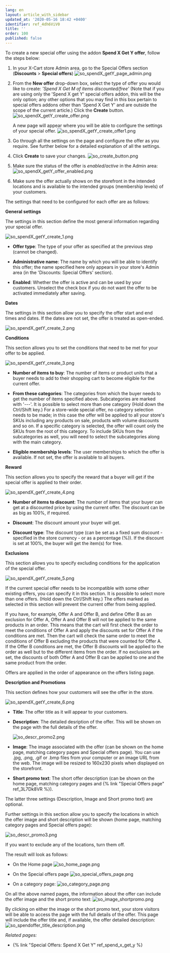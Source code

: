 ```yaml
---
lang: en
layout: article_with_sidebar
updated_at: '2020-05-16 18:42 +0400'
identifier: ref_4dh6ViV0
title: ''
order: 100
published: false
---
```

To create a new special offer using the addon **Spend X Get Y offer**, follow the steps below:

1. In your X-Cart store Admin area, go to the Special Offers section (**Discounts** > **Special offers**)
   ![so_spendX_getY_page_admin.png]({{site.baseurl}}/attachments/ref_4dh6ViV0/so_spendX_getY_page_admin.png)

2. From the **New offer** drop-down box, select the type of offer you would like to create: _'Spend X Get M of items discounted/free'_ (Note that if you are using only the 'Spend X get Y' special offers addon, this will be the only option; any other options that you may find in this box pertain to special offers addons other than 'Spend X Get Y' and are outside the scope of the current article.)  Click the **Create** button.  
   ![so_spendX_getY_create_offer.png]({{site.baseurl}}/attachments/ref_4dh6ViV0/so_spendX_getY_create_offer.png)
   
   A new page will appear where you will be able to configure the settings of your special offer.
   ![so_spendX_getY_create_offer1.png]({{site.baseurl}}/attachments/ref_4dh6ViV0/so_spendX_getY_create_offer1.png)
      
3. Go through all the settings on the page and configure the offer as you require. See further below for a detailed explanation of all the settings.
 
4. Click **Create** to save your changes. 
   ![so_create_button.png]({{site.baseurl}}/attachments/ref_5KycxjBU/so_create_button.png)

5. Make sure the status of the offer is *enabled/active* in the Admin area:
   ![so_spendX_getY_offer_enabled.png]({{site.baseurl}}/attachments/ref_4dh6ViV0/so_spendX_getY_offer_enabled.png)

6. Make sure the offer actually shows on the storefront in the intended locations and is available to the intended groups (membership levels) of your customers. 



The settings that need to be configured for each offer are as follows:

**General settings**
   
The settings in this section define the most general information regarding your special offer.

  ![so_spendX_getY_create_1.png]({{site.baseurl}}/attachments/ref_4dh6ViV0/so_spendX_getY_create_1.png)

* **Offer type**: The type of your offer as specified at the previous step (cannot be changed).

* **Administrative name**: The name by which you will be able to identify this offer; the name specified here only appears in your store's Admin area (in the 'Discounts: Special Offers' section). 

* **Enabled**: Whether the offer is active and can be used by your customers. Unselect the check box if you do not want the offer to be activated immediately after saving.  


**Dates**

The settings in this section allow you to specify the offer start and end times and dates. If the dates are not set, the offer is treated as open-ended. 

  ![so_spendX_getY_create_2.png]({{site.baseurl}}/attachments/ref_4dh6ViV0/so_spendX_getY_create_2.png)


**Conditions**

This section allows you to set the conditions that need to be met for your offer to be applied.

  ![so_spendX_getY_create_3.png]({{site.baseurl}}/attachments/ref_4dh6ViV0/so_spendX_getY_create_3.png)

* **Number of items to buy**: The number of items or product units that a buyer needs to add to their shopping cart to become eligible for the current offer.

* **From these categories**: The categories from which the buyer needs to get the number of items specified above. Subcategories are marked with '---'. It is possible to select more than one category (Hold down the Ctrl/Shift key.)
For a store-wide special offer, no category selection needs to be made; in this case the offer will be applied to all your store's SKUs including any products on sale, products with volume discounts and so on. If a specific category is selected, the offer will count only the SKUs from the root of this category. To include SKUs from the subcategories as well, you will need to select the subcategories along with the main category.

* **Eligible membership levels**: The user memberships to which the offer is available. If not set, the offer is available to all buyers.
  

**Reward**

This section allows you to specify the reward that a buyer will get if the special offer is applied to their order.

  ![so_spendX_getY_create_4.png]({{site.baseurl}}/attachments/ref_4dh6ViV0/so_spendX_getY_create_4.png)

* **Number of items to discount**: The number of items that your buyer can get at a discounted price by using the current offer. The discount can be as big as 100%, if required. 

* **Discount**: The discount amount your buyer will get.

* **Discount type**: The discount type (can be set as a fixed sum discount - specified in the store currency - or as a percentage (%)). If the discount is set at 100%, the buyer will get the item(s) for free.
  

**Exclusions**

This section allows you to specify excluding conditions for the application of the special offer.

  ![so_spendX_getY_create_5.png]({{site.baseurl}}/attachments/ref_4dh6ViV0/so_spendX_getY_create_5.png)

If the current special offer needs to be incompatible with some other existing offers, you can specify it in this section. It is possible to select more than one offers. (Hold down the Ctrl/Shift key.) The offers marked as selected in this section will prevent the current offer from being applied.
  
If you have, for example, Offer A and Offer B, and define Offer B as an exclusion for Offer A, Offer A and Offer B will not be applied to the same products in an order. This means that the cart will first check the order to meet the conditions of Offer A and apply the discounts set for Offer A if the conditions are met. Then the cart will check the same order to meet the conditions of Offer B excluding the products that were counted for Offer A. If the Offer B conditions are met, the Offer B discounts will be applied to the order as well but to the different items from the order. If no exclusions are set, the discounts of both Offer A and Offer B can be applied to one and the same product from the order. 

Offers are applied in the order of appearance on the offers listing page.


**Description and Promotions**

This section defines how your customers will see the offer in the store. 
  
  ![so_spendX_getY_create_6.png]({{site.baseurl}}/attachments/ref_4dh6ViV0/so_spendX_getY_create_6.png)

* **Title**: The offer title as it will appear to your customers.

* **Description**: The detailed desription of the offer. This will be shown on the page with the full details of the offer.

  ![so_descr_promo2.png]({{site.baseurl}}/attachments/ref_5KycxjBU/so_descr_promo2.png)
  
* **Image**: The image associated with the offer (can be shown on the home page, matching category pages and Special offers page). You can use .jpg, .png, .gif or .bmp files from your computer or an image URL from the web. The image will be resized to 160x230 pixels when displayed on the storefront. 

* **Short promo text**: The short offer description (can be shown on the home page, matching category pages and {% link "Special Offers page" ref_3L7Dk8VR %}).

The latter three settings (Description, Image and Short promo text) are optional. 
 
Further settings in this section allow you to specify the locations in which the offer image and short description will be shown (home page, matching category pages and Special offers page):

  ![so_descr_promo3.png]({{site.baseurl}}/attachments/ref_5KycxjBU/so_descr_promo3.png)

If you want to exclude any of the locations, turn them off.

 
The result will look as follows:

* On the Home page
  ![so_home_page.png]({{site.baseurl}}/attachments/ref_5KycxjBU/so_home_page.png)

* On the Special offers page
  ![so_special_offers_page.png]({{site.baseurl}}/attachments/ref_5KycxjBU/so_special_offers_page.png)

* On a category page:
  ![so_category_page.png]({{site.baseurl}}/attachments/ref_5KycxjBU/so_category_page.png)
  
On all the above named pages, the information about the offer can include the offer image and the short promo text:
  ![so_image_shortpromo.png]({{site.baseurl}}/attachments/ref_5KycxjBU/so_image_shortpromo.png)
   
By clicking on either the image or the short promo text, your store visitors will be able to access the page with the full details of the offer. This page will include the offer title and, if available, the offer detailed description:
  ![so_spendoffer_title_description.png]({{site.baseurl}}/attachments/ref_4dh6ViV0/so_spendoffer_title_description.png)



_Related pages:_
   
  * {% link "Special Offers: Spend X Get Y" ref_spend_x_get_y %}

